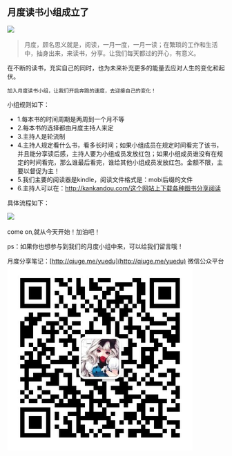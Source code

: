 月度读书小组成立了
---
![](http://mmbiz.qpic.cn/mmbiz_png/fuT2sxDyt33MsJB88jl4xsKcDUoa6An7cNB32FKk6VG2ibNiaMI1LshEYnh3dBYVnmsaFiar7ialHocanlROetthkQ/640?wx_fmt=png&tp=webp&wxfrom=5&wx_lazy=1)

> 月度，顾名思义就是，阅读，一月一度，一月一读；在繁琐的工作和生活中，抽身出来，来读书，分享。让我们每天都过的开心，有意义。

在不断的读书，充实自己的同时，也为未来补充更多的能量去应对人生的变化和起伏。

`加入月度读书小组，让我们开启奔跑的速度，去迎接自己的变化！`

小组规则如下：
* 1.每本书的时间周期是两周到一个月不等
* 2.每本书的选择都由月度主持人来定
* 3.主持人是轮流制
* 4.主持人规定看什么书，看多长时间；如果小组成员在规定时间看完了该书，并且能分享读后感，主持人要为小组成员发放红包；如果小组成员谁没有在规定的时间看完，那么谁最后看完，谁给其他小组成员发放红包。金额不限，主要以督促为主！
* 5.我们主要的阅读器是kindle，阅读文件格式是：mobi后缀的文件
* 6.主持人可以在：http://kankandou.com/这个网站上下载各种图书分享阅读

具体流程如下：

![](http://mmbiz.qpic.cn/mmbiz_png/fuT2sxDyt33MsJB88jl4xsKcDUoa6An7bK6Ip1icLSeQGQHOGPFjjJwXl0nFOzXKzNWd4D49jwUc9avlHUYbIoQ/640?wx_fmt=png&tp=webp&wxfrom=5&wx_lazy=1)

come on,就从今天开始！加油吧！

ps：如果你也想参与到我们的月度小组中来，可以给我们留言哦！

月度分享笔记：[http://qiuge.me/yuedu](http://qiuge.me/yuedu)
微信公众平台
![微信公众平台二维码](./qrcode_for_gh_e5599e8a8301_430.jpg)
